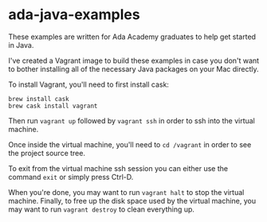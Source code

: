 # ada-java-examples

These examples are written for Ada Academy graduates to help get
started in Java.

I've created a Vagrant image to build these examples in case you don't
want to bother installing all of the necessary Java packages on your
Mac directly.

To install Vagrant, you'll need to first install cask:

```
brew install cask
brew cask install vagrant
```

Then run `vagrant up` followed by `vagrant ssh` in order to ssh into
the virtual machine.

Once inside the virtual machine, you'll need to `cd /vagrant` in order
to see the project source tree.

To exit from the virtual machine ssh session you can either use the
command `exit` or simply press Ctrl-D.

When you're done, you may want to run `vagrant halt` to stop the
virtual machine. Finally, to free up the disk space used by the
virtual machine, you may want to run `vagrant destroy` to clean
everything up.
